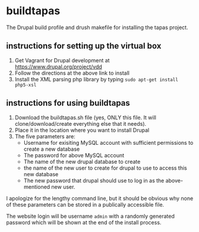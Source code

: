 # buildtapas
The Drupal build profile and drush makefile for installing the tapas project.

## instructions for setting up the virtual box
 1. Get Vagrant for Drupal development at https://www.drupal.org/project/vdd
 2. Follow the directions at the above link to install
 3. Install the XML parsing php library by typing `sudo apt-get install php5-xsl`

## instructions for using buildtapas

  1. Download the buildtapas.sh file (yes, ONLY this file. It will clone/download/create everything else that it needs).
  2. Place it in the location where you want to install Drupal
  3. The five parameters are:
     * Username for exisiting MySQL account with sufficient permissions to create a new database
	  * The password for above MySQL account
	  * The name of the new drupal database to create
	  * the name of the new user to create for drupal to use to access this new database
	  * The new password that drupal should use to log in as the above-mentioned new user.

I apologize for the lengthy command line, but it should be obvious why none of these parameters can be stored in a publically accessible file.


The website login will be username `admin` with a randomly generated password which will be shown at the end of the install process.
